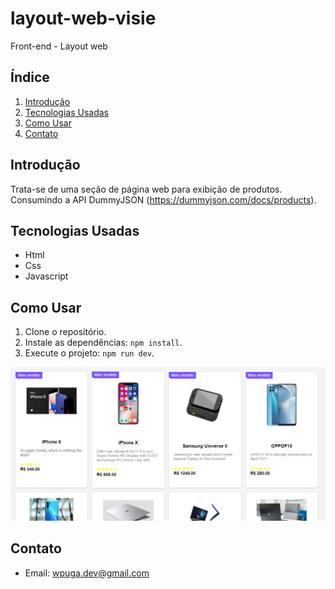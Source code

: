 # layout-web-visie
Front-end - Layout web

## Índice

1. [Introdução](#introdução)
2. [Tecnologias Usadas](#tecnologias-usadas)
3. [Como Usar](#como-usar)
4. [Contato](#contato)

## Introdução

Trata-se de uma seção de página web para exibição de produtos. Consumindo a API DummyJSON (https://dummyjson.com/docs/products).

## Tecnologias Usadas

- Html
- Css
- Javascript

## Como Usar

1. Clone o repositório.
2. Instale as dependências: `npm install`.
4. Execute o projeto: `npm run dev`.

![Layout-web](https://raw.githubusercontent.com/dev-puga/layout-web-visie/main/layout-web.PNG)

## Contato

- Email: [wpuga.dev@gmail.com](mailto:wpuga.dev@gmail.com)
